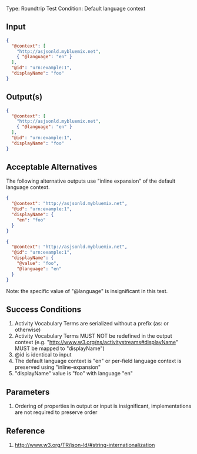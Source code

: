 Type:      Roundtrip Test
Condition: Default language context

## Input

```json
{
  "@context": [
    "http://asjsonld.mybluemix.net", 
    { "@language": "en" }
  ],
  "@id": "urn:example:1",
  "displayName": "foo"
}
```

## Output(s)
```json
{
  "@context": [
    "http://asjsonld.mybluemix.net", 
    { "@language": "en" }
  ],
  "@id": "urn:example:1",
  "displayName": "foo"
}
```

## Acceptable Alternatives

The following alternative outputs use "inline expansion" of the default language context.

```json
{
  "@context": "http://asjsonld.mybluemix.net",
  "@id": "urn:example:1",
  "displayName": {
    "en": "foo"
  }
}
```

```json
{
  "@context": "http://asjsonld.mybluemix.net",
  "@id": "urn:example:1",
  "displayName": {
    "@value": "foo",
    "@language": "en"
  }
}
```


Note: the specific value of "@language" is insignificant in this test.

## Success Conditions

1. Activity Vocabulary Terms are serialized without a prefix (as: or otherwise)
1. Activity Vocabulary Terms MUST NOT be redefined in the output context (e.g. "http://www.w3.org/ns/activitystreams#displayName" MUST be mapped to "displayName")
1. @id is identical to input
1. The default language context is "en" or per-field language context is preserved using "inline-expansion"
1. "displayName" value is "foo" with language "en"

## Parameters

1. Ordering of properties in output or input is insignificant, implementations are not required to preserve order

## Reference

1. http://www.w3.org/TR/json-ld/#string-internationalization
